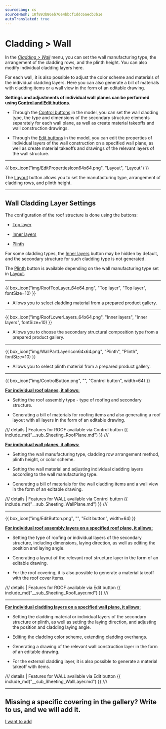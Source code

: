 ```yaml
---
sourceLang: cs
sourceHash: 10f893b86eb76e4bbcf1ddc6aecb3b1e
autoTranslated: true
---
```


# Cladding &gt; Wall

<p>In the <u><i>Cladding &gt; Wall</i></u> menu, you can set the wall manufacturing type, the arrangement of the cladding rows, and the plinth height. You can also modify individual cladding layers here.</p>

<p>For each wall, it is also possible to adjust the color scheme and materials of the individual cladding layers. Here you can also generate a bill of materials with cladding items or a wall view in the form of an editable drawing.</p>

<p><b>Settings and adjustments of individual wall planes can be performed using <u>Control and Edit buttons</u>.</b></p>

<ul>
  <li><p>Through the <u>Control buttons</u> in the model, you can set the wall cladding type, the type and dimensions of the secondary structure elements separately for each wall plane, as well as create material takeoffs and wall construction drawings.</p></li>
  <li><p>Through the <u>Edit buttons</u> in the model, you can edit the properties of individual layers of the wall construction on a specified wall plane, as well as create material takeoffs and drawings of the relevant layers of the wall structure.</p></li>
</ul>

<hr class="main">

{{ box_icon("img/EditPropertiesIcon64x64.png", "Layout", "Layout") }}

<p>The <u>Layout</u> button allows you to set the manufacturing type, arrangement of cladding rows, and plinth height.</p>

<hr class="main">

<h2>Wall Cladding Layer Settings</h2>

<p>The configuration of the roof structure is done using the buttons:</p>

<ul>
  <li><p><u>Top layer</u></p></li>
  <li><p><u>Inner layers</u></p></li>
  <li><p><u>Plinth</u></p></li>
</ul>

<p>
For some cladding types, the <u>Inner layers</u> button may be hidden by default, and the secondary structure for such cladding type is not generated.
</p>

<p>The <u>Plinth</u> button is available depending on the wall manufacturing type set in <u>Layout</u>.</p>

<hr>

{{ box_icon("img/RoofTopLayer_64x64.png", "Top layer", "Top layer", fontSize=10) }}
<ul>
  <li><p>Allows you to select cladding material from a prepared product gallery.</p></li>
</ul>

<hr>

{{ box_icon("img/RoofLowerLayers_64x64.png", "Inner layers", "Inner layers", fontSize=10) }}
<ul>
  <li><p>Allows you to choose the secondary structural composition type from a prepared product gallery.</p></li>
</ul>

<hr>

{{ box_icon("img/WallPartLayerIcon64x64.png", "Plinth", "Plinth", fontSize=10) }}
<ul>
  <li><p>Allows you to select plinth material from a prepared product gallery.</p></li>
</ul>

<hr class="main">

{{ box_icon("img/ControlButton.png", "", "Control button", width=64) }}

<p><b><u>For individual roof planes, it allows:</u></b></p>
<ul>
  <li><p>Setting the roof assembly type - type of roofing and secondary structure.</p></li>
  <li><p>Generating a bill of materials for roofing items and also generating a roof layout with all layers in the form of an editable drawing.</p></li>
</ul>

/// details | Features for ROOF available via Control button
{{ include_md("__sub_Sheeting_RoofPlane.md") }}
///


<p><b><u>For individual wall planes, it allows:</u></b></p>
<ul>
<li><p>Setting the wall manufacturing type, cladding row arrangement method, plinth height, or color scheme.</p></li>
<li><p>Setting the wall material and adjusting individual cladding layers according to the wall manufacturing type.</p></li>
<li><p>Generating a bill of materials for the wall cladding items and a wall view in the form of an editable drawing.</p></li>
</ul>

/// details | Features for WALL available via Control button
{{ include_md("__sub_Sheeting_WallPlane.md") }}
///


<hr class="main">

{{ box_icon("img/EditButton.png", "", "Edit button", width=64) }}

<p><b><u>For individual roof assembly layers on a specified roof plane, it allows:</u></b></p>
<ul>
  <li><p>Setting the type of roofing or individual layers of the secondary structure, including dimensions, laying direction, as well as editing the position and laying angle.</p></li>
  <li><p>Generating a layout of the relevant roof structure layer in the form of an editable drawing.</p></li>
  <li><p>For the roof covering, it is also possible to generate a material takeoff with the roof cover items.</p></li>
</ul>

/// details | Features for ROOF available via Edit button
{{ include_md("__sub_Sheeting_RoofLayer.md") }}
///


<hr class="main">


<p><b><u>For individual cladding layers on a specified wall plane, it allows:</u></b></p>
<ul>
<li><p>Setting the cladding material or individual layers of the secondary structure or plinth, as well as setting the laying direction, and adjusting the position and cladding laying angle.</p></li>
<li><p>Editing the cladding color scheme, extending cladding overhangs.</p></li> 
<li><p>Generating a drawing of the relevant wall construction layer in the form of an editable drawing.</p></li>
<li><p>For the external cladding layer, it is also possible to generate a material takeoff with items.</p></li>
</ul>

/// details | Features for WALL available via Edit button
{{ include_md("__sub_Sheeting_WallLayer.md") }}
///


<hr class="main">

<h2>Missing a specific covering in the gallery? Write to us, and we will add it.</h2>
<a href="mailto:jiri.podval@histruct.com?subject=Inquiry about HiStruct Building Configurator" class="btn">
  I want to add
</a>

<!-- product: HiStruct Building Configurator -->